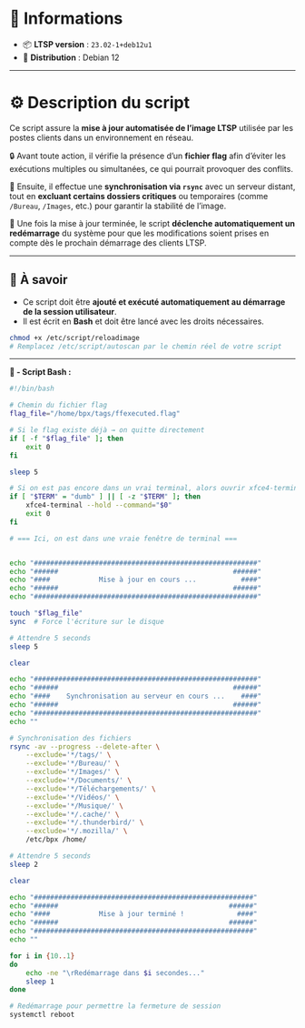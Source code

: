 # 🧾 Informations

- 📦 **LTSP version** : `23.02-1+deb12u1`  
- 🐧 **Distribution** : Debian 12

---

# ⚙️ Description du script

Ce script assure la **mise à jour automatisée de l’image LTSP** utilisée par les postes clients dans un environnement en réseau.

🔒 Avant toute action, il vérifie la présence d’un **fichier flag** afin d’éviter les exécutions multiples ou simultanées, ce qui pourrait provoquer des conflits.

🔄 Ensuite, il effectue une **synchronisation via `rsync`** avec un serveur distant, tout en **excluant certains dossiers critiques** ou temporaires (comme `/Bureau`, `/Images`, etc.) pour garantir la stabilité de l’image.

🔁 Une fois la mise à jour terminée, le script **déclenche automatiquement un redémarrage** du système pour que les modifications soient prises en compte dès le prochain démarrage des clients LTSP.

---

## 📌 À savoir

- Ce script doit être **ajouté et exécuté automatiquement au démarrage de la session utilisateur**.  
- Il est écrit en **Bash** et doit être lancé avec les droits nécessaires.
```bash
chmod +x /etc/script/reloadimage
# Remplacez /etc/script/autoscan par le chemin réel de votre script
```

---

**🐧​ - Script Bash :**
```bash
#!/bin/bash

# Chemin du fichier flag
flag_file="/home/bpx/tags/ffexecuted.flag"

# Si le flag existe déjà → on quitte directement
if [ -f "$flag_file" ]; then
    exit 0
fi

sleep 5

# Si on est pas encore dans un vrai terminal, alors ouvrir xfce4-terminal
if [ "$TERM" = "dumb" ] || [ -z "$TERM" ]; then
    xfce4-terminal --hold --command="$0"
    exit 0
fi

# === Ici, on est dans une vraie fenêtre de terminal ===


echo "#######################################################"
echo "######                                           ######"
echo "####            Mise à jour en cours ...           ####"
echo "######                                           ######"
echo "#######################################################"

touch "$flag_file"
sync  # Force l'écriture sur le disque

# Attendre 5 seconds
sleep 5

clear

echo "#######################################################"
echo "######                                           ######"
echo "####    Synchronisation au serveur en cours ...    ####"
echo "######                                           ######"
echo "#######################################################"
echo ""

# Synchronisation des fichiers
rsync -av --progress --delete-after \
    --exclude='*/tags/' \
    --exclude='*/Bureau/' \
    --exclude='*/Images/' \
    --exclude='*/Documents/' \
    --exclude='*/Téléchargements/' \
    --exclude='*/Vidéos/' \
    --exclude='*/Musique/' \
    --exclude='*/.cache/' \
    --exclude='*/.thunderbird/' \
    --exclude='*/.mozilla/' \
    /etc/bpx /home/

# Attendre 5 seconds
sleep 2

clear

echo "######################################################"
echo "######                                          ######"
echo "####            Mise à jour terminé !             ####"
echo "######                                          ######"
echo "######################################################"
echo ""

for i in {10..1}
do
    echo -ne "\rRedémarrage dans $i secondes..."
    sleep 1
done

# Redémarrage pour permettre la fermeture de session
systemctl reboot
```
